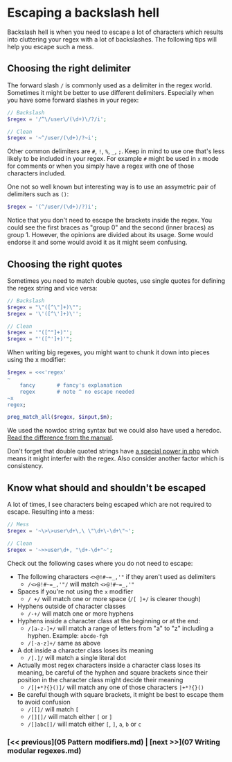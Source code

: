 # Escaping a backslash hell

Backslash hell is when you need to escape a lot of characters which results into cluttering your regex with a lot of backslashes. The following tips will help you escape such a mess.

## Choosing the right delimiter

The forward slash `/` is commonly used as a delimiter in the regex world. Sometimes it might be better to use different delimiters. Especially when you have some forward slashes in your regex:

```php
// Backslash
$regex = '/^\/user\/(\d+)\/?/i';

// Clean
$regex = '~^/user/(\d+)/?~i';
```

Other common delimiters are `#`, `!`, `%`, `_`, `;`. Keep in mind to use one that's less likely to be included in your regex. For example `#` might be used in `x` mode for comments or when you simply have a regex with one of those characters included.

One not so well known but interesting way is to use an assymetric pair of delimiters such as `()`:

```php
$regex = '(^/user/(\d+)/?)i';
```

Notice that you don't need to escape the brackets inside the regex. You could see the first braces as "group 0" and the second (inner braces) as group 1. However, the opinions are divided about its usage. Some would endorse it and some would avoid it as it might seem confusing.


## Choosing the right quotes

Sometimes you need to match double quotes, use single quotes for defining the regex string and vice versa:

```php
// Backslash
$regex = "\"([^\"]+)\"";
$regex = '\'([^\']+)\'';

// Clean
$regex = '"([^"]+)"';
$regex = "'([^']+)'";
```

When writing big regexes, you might want to chunk it down into pieces using the x modifier:

```php
$regex = <<<'regex'
~
    fancy       # fancy's explanation
    regex       # note ^ no escape needed
~x
regex;

preg_match_all($regex, $input,$m);
```

We used the nowdoc string syntax but we could also have used a heredoc. [Read the difference from the manual](http://php.net/manual/en/language.types.string.php#language.types.string.syntax.nowdoc).

Don't forget that double quoted strings have [a special power in php](http://php.net/manual/en/language.types.string.php#language.types.string.syntax.double) which means it might interfer with the regex. Also consider another factor which is consistency.

## Know what should and shouldn't be escaped

A lot of times, I see characters being escaped which are not required to escape. Resulting into a mess:

```php
// Mess
$regex = '~\>\>user\d+\,\ \"\d+\-\d+\"~';

// Clean
$regex = '~>>user\d+, "\d+-\d+"~';
```

Check out the following cases where you do not need to escape:

- The following characters `<>@!#~=_,'"` if they aren't used as delimiters
	- `/<>@!#~=_,'"/` will match `<>@!#~=_,'"`
- Spaces if you're not using the `x` modifier
	- `/ +/` will match one or more space (`/[ ]+/` is clearer though)
- Hyphens outside of character classes
	- `/-+/` will match one or more hyphens
- Hyphens inside a character class at the beginning or at the end:
	- `/[a-z-]+/` will match a range of letters from "a" to "z" including a hyphen. Example: `abcde-fgh`
	- `/[-a-z]+/` same as above
- A dot inside a character class loses its meaning
	- `/[.]/` will match a single literal dot
- Actually most regex characters inside a character class loses its meaning, be careful of the hyphen and square brackets since their position in the character class might decide their meaning
	- `/[|+*?{}()]/` will match any one of those characters `|+*?{}()` 
- Be careful though with square brackets, it might be best to escape them to avoid confusion
	- `/[[]/` will match `[`
	- `/[][]/` will match either `[` or `]`
	- `/[]abc[]/` will match either `[`, `]`, `a`, `b` or `c`
    
    
### [<< previous](05 Pattern modifiers.md) | [next >>](07 Writing modular regexes.md)
